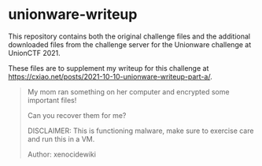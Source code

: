 # unionware-writeup

This repository contains both the original challenge files and the additional downloaded files from the challenge server for the Unionware challenge at UnionCTF 2021.

These files are to supplement my writeup for this challenge at https://cxiao.net/posts/2021-10-10-unionware-writeup-part-a/.

> My mom ran something on her computer and encrypted some important files!
> 
> Can you recover them for me?
> 
> DISCLAIMER: This is functioning malware, make sure to exercise care and run this in a VM.
> 
> Author: xenocidewiki
